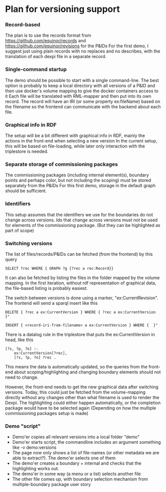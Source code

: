 # Plan for versioning support

### Record-based
The plan is to use the records format from https://github.com/equinor/records and https://github.com/equinor/revisions for the P&IDs
For the first demo, I suggest just using plain records with no replaces and no describes, with the translation of each
dexpi file in a separate record.

### Single-command startup
The demo should be possible to start with a single command-line. The best option is probably to keep a local directory with all versions of a P&ID and then use docker's volume mapping to give the docker containers access to it
Each file will be translated with RML-mapper and then put into its own record. The record will have an IRI (or some property ex:fileName) based on the filename so the frontend can communicate with the backend about each file.


### Graphical info in RDF
The setup will be a bit different with graphical info in RDF, mainly the actions in the front-end when selecting a new version
In the current setup, this will be based on file-loading, while later only interaction with the triplestore is needed.

### Separate storage of commissioning packages
The commissioning packages (including internal element(s), boundary points and perhaps color, but not including the scoping) must be stored separately from the P&IDs
For this first demo, storage in the default graph should be sufficient.

### Identifiers
This setup assumes that the identifiers we use for the boundaries do not change across versions. Ids that change across versions must not be used for elements of the commissioning package. (But they can be highlighted as part of scope)

### Switching versions 
The list of files/records/P&IDs can be fetched (from the frontend) by this query
```sparql
SELECT ?rec WHERE { GRAPH ?g {?rec a rec:Record}}
```
It can also be fetched by listing the files in the folder mapped by the volume mapping. 
In the first iteration, without rdf representation of graphical data, the file-based listing is
probably easiest. 

The switch between versions is done using a marker, "ex:CurrentRevision". 
The frontend will send a sparql insert like this
```sparql
DELETE { ?rec a ex:CurrentVersion } WHERE { ?rec a ex:CurrentVersion }"

INSERT { <record-iri-from-filename> a ex:CurrentVersion } WHERE {  }"
```
There is a datalog rule in the triplestore that puts the ex:CurrentVersion in head, like this
```datalog
[?s, ?p, ?o] :-
    ex:CurrentVersion[?rec],
    [?s, ?p, ?o] ?rec .
```
This means the data is automatically updated, so the queries from the front-end about scoping/highlighting and changing boundary elements should not need to change. 


However, the front-end needs to get the new graphical data after switching versions. 
Today, this could just be fetched from the volume-mapping directly without any changes other than what filename is 
used to render the Dexpi. The highlighting could either happen automatically, or the completion package would have to be selected again (Depending on how the multiple commissioning packages setup is made)

### Demo "script"
* Demo'er copies all relevant versions into a local folder "demo"
* Demo'er starts script, the commandline includes an argument something like -v demo:versions
* The page now only shows a list of file-names (or other metadata we are able to extract?). The demo'er selects one of them
* The demo'er creates a boundary + internal and checks that the highlighting works out. 
* The demo'er in some way (a menu or a list) selects another file
* The other file comes up, with boundary selection mechanism from multiple-boundary package user story